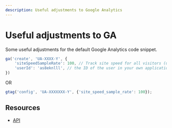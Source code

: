 ```yaml
---
description: Useful adjustments to Google Analytics
---
```


# Useful adjustments to GA

Some useful adjustments for the default Google Analytics code snippet.

```js
ga('create', 'UA-XXXX-Y', {
    'siteSpeedSampleRate': 100, // Track site speed for all visitors (usually only 1%)
    'userId': 'as8eknlll', // the ID of the user in your own application
})
```

OR 

```js
gtag('config', 'UA-XXXXXXX-Y', {'site_speed_sample_rate': 100});
```

## Resources

- [API](
https://developers.google.com/analytics/devguides/collection/analyticsjs/field-reference)